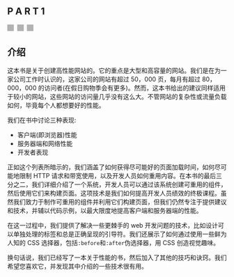 ## P A R T 1

![images](img/3square.jpg)

## 介绍

这本书是关于创建高性能网站的。它的重点是大型和高容量的网站。我们是在为一家公司工作时认识的，这家公司的网站有超过 50，000 页，每月有超过 80，000，000 的访问者(在假日购物季会有更多)。然而，这本书给出的建议同样适用于较小的网站，这些网站的访问量几乎没有这么大。不管网站的复杂性或流量负载如何，毕竟每个人都想要好的性能。

我们在书中讨论三种表现:

*   客户端(即浏览器)性能
*   服务器端和网络性能
*   开发者表现

正如这个列表所暗示的，我们涵盖了如何获得尽可能好的页面加载时间，如何尽可能地限制 HTTP 请求和带宽使用，以及开发人员如何重用内容。在本书的最后三分之二，我们详细介绍了一个系统，开发人员可以通过该系统创建可重用的组件，然后使用它们来构建页面。这项技术是我们如何提高开发人员绩效的终极课程。虽然我们致力于制作可重用的组件并利用它们构建页面，但我们仍然专注于提供建议和技术，并辅以代码示例，以最大限度地提高客户端和服务器端的性能。

在这一过程中，我们提供了解决一些更棘手的 web 开发问题的技术，比如设计可以单独处理的标签和总是正确呈现的引导符。我们还展示了如何通过使用一些鲜为人知的 CSS 选择器，包括`:before`和`:after`伪选择器，用 CSS 创造视觉趣味。

换句话说，我们已经写了一本关于性能的书，然后加入了其他的技巧和诀窍。我们希望您喜欢它，并发现其中介绍的一些技术很有用。